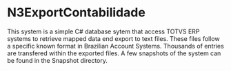 # N3ExportContabilidade
This system is a simple C# database sytem that access TOTVS ERP systems to retrieve mapped data end export to text files. These files follow
a specific known format in Brazilian Account Systems. Thousands of entries are transfered within the exported files.
A few snapshots of the system can be found in the Snapshot directory.
